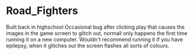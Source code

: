 ﻿# Road_Fighters

Built back in highschool
Occasional bug after clicking play that causes the images in the game screen to glitch out, normall only happens the first time running it on a new computer.
Wouldn't recommend running it if you have epilepsy, when it glitches out the screen flashes all sorts of colours.
